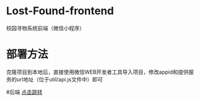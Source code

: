 # Lost-Found-frontend
校园寻物系统前端（微信小程序）

# 部署方法
克隆项目到本地后，直接使用微信WEB开发者工具导入项目，修改appid和提供服务的url地址（位于util/api.js文件中）即可

#后端
[点击跳转](https://github.com/weingxing/Lost-Found-backend)
